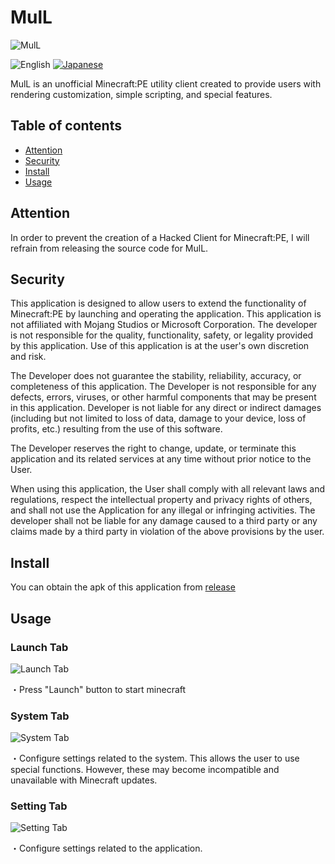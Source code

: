 # MulL

![MulL](https://enuwbt.neocities.org/images/ic_mull.png)

![English](https://img.shields.io/badge/English-inactive?style=for-the-badge)
[![Japanese](https://img.shields.io/badge/Japanese-informational?style=for-the-badge)](README-ja.md)

MulL is an unofficial Minecraft:PE utility client created to provide users with rendering customization, simple scripting, and special features.

## Table of contents

- [Attention](#attention)
- [Security](#security)
- [Install](#install)
- [Usage](#usage)

## Attention

In order to prevent the creation of a Hacked Client for Minecraft:PE, I will refrain from releasing the source code for MulL.

## Security

This application is designed to allow users to extend the functionality of Minecraft:PE by launching and operating the application. This application is not affiliated with Mojang Studios or Microsoft Corporation. The developer is not responsible for the quality, functionality, safety, or legality provided by this application. Use of this application is at the user's own discretion and risk.

The Developer does not guarantee the stability, reliability, accuracy, or completeness of this application. The Developer is not responsible for any defects, errors, viruses, or other harmful components that may be present in this application. Developer is not liable for any direct or indirect damages (including but not limited to loss of data, damage to your device, loss of profits, etc.) resulting from the use of this software.

The Developer reserves the right to change, update, or terminate this application and its related services at any time without prior notice to the User.

When using this application, the User shall comply with all relevant laws and regulations, respect the intellectual property and privacy rights of others, and shall not use the Application for any illegal or infringing activities. The developer shall not be liable for any damage caused to a third party or any claims made by a third party in violation of the above provisions by the user.

## Install

You can obtain the apk of this application from [release]()

## Usage

### Launch Tab
![Launch Tab](https://enuwbt.neocities.org/images/mull_launch_tab.jpg)

・Press "Launch" button to start minecraft

### System Tab
![System Tab](https://enuwbt.neocities.org/images/mull_system_tab.jpg)

・Configure settings related to the system. This allows the user to use special functions. However, these may become incompatible and unavailable with Minecraft updates.

### Setting Tab
![Setting Tab](https://enuwbt.neocities.org/images/mull_setting_tab.jpg)

・Configure settings related to the application.
  
